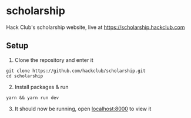 # scholarship

Hack Club's scholarship website, live at https://scholarship.hackclub.com

## Setup

1. Clone the repository and enter it
```
git clone https://github.com/hackclub/scholarship.git
cd scholarship
```
2. Install packages & run
```
yarn && yarn run dev
```
3. It should now be running, open [localhost:8000](http://localhost:8000) to view it

